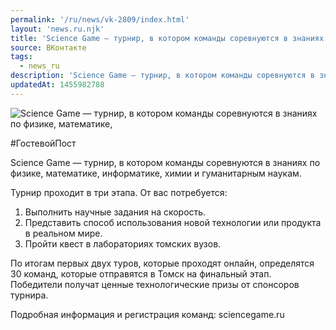 ```yaml
---
permalink: '/ru/news/vk-2809/index.html'
layout: 'news.ru.njk'
title: 'Science Game — турнир, в котором команды соревнуются в знаниях по физике, математике, информатике, химии и гуманитарным наукам'
source: ВКонтакте
tags:
  - news_ru
description: 'Science Game — турнир, в котором команды соревнуются в знаниях по физике, математике, информатике, химии и гуманитарным наукам'
updatedAt: 1455982788
---
```

![Science Game — турнир, в котором команды соревнуются в знаниях по физике, математике,](https://sun9-3.userapi.com/impf/c633823/v633823484/16d43/ytul-Z0uUSo.jpg?size=567x319&quality=96&proxy=1&sign=29b12f85e3844e0d31d1ace00eb37b34&c_uniq_tag=n5NOtLHznd32IYUYyn9eIPj70ltZG8ThG9A4nyQWqw8&type=album)

#ГостевойПост

Science Game — турнир, в котором команды соревнуются в знаниях по физике, математике, информатике, химии и гуманитарным наукам.

Турнир проходит в три этапа. От вас потребуется:
1. Выполнить научные задания на скорость.
2. Представить способ использования новой технологии или продукта в реальном мире.
3. Пройти квест в лабораториях томских вузов.

По итогам первых двух туров, которые проходят онлайн, определятся 30 команд, которые отправятся в Томск на финальный этап. Победители получат ценные технологические призы от спонсоров турнира.

Подробная информация и регистрация команд: sciencegame.ru
